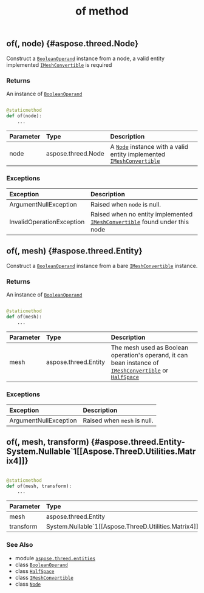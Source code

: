 ﻿---
title: of method
second_title: Aspose.3D for Python via .NET API References
description: 
type: docs
weight: 20
url: /python-net/aspose.threed.entities/booleanoperand/of/
is_root: false
---

## of(, node) {#aspose.threed.Node}

Construct a [`BooleanOperand`](/3d/python-net/aspose.threed.entities/booleanoperand) instance from a node, a valid entity implemented [`IMeshConvertible`](/3d/python-net/aspose.threed.entities/imeshconvertible) is required


### Returns 


An instance of [`BooleanOperand`](/3d/python-net/aspose.threed.entities/booleanoperand)


```python

@staticmethod
def of(node):
    ...
```


| Parameter | Type | Description |
| :- | :- | :- |
| node | aspose.threed.Node | A [`Node`](/3d/python-net/aspose.threed/node) instance with a valid entity implemented [`IMeshConvertible`](/3d/python-net/aspose.threed.entities/imeshconvertible) |
### Exceptions
| Exception | Description |
| :- | :- |
| ArgumentNullException | Raised when `node` is null. |
| InvalidOperationException | Raised when no entity implemented [`IMeshConvertible`](/3d/python-net/aspose.threed.entities/imeshconvertible) found under this node |




## of(, mesh) {#aspose.threed.Entity}

Construct a [`BooleanOperand`](/3d/python-net/aspose.threed.entities/booleanoperand) instance from a bare [`IMeshConvertible`](/3d/python-net/aspose.threed.entities/imeshconvertible) instance.


### Returns 


An instance of [`BooleanOperand`](/3d/python-net/aspose.threed.entities/booleanoperand)


```python

@staticmethod
def of(mesh):
    ...
```


| Parameter | Type | Description |
| :- | :- | :- |
| mesh | aspose.threed.Entity | The mesh used as Boolean operation's operand, it can bean instance of [`IMeshConvertible`](/3d/python-net/aspose.threed.entities/imeshconvertible) or [`HalfSpace`](/3d/python-net/aspose.threed.entities/halfspace) |
### Exceptions
| Exception | Description |
| :- | :- |
| ArgumentNullException | Raised when `mesh` is null. |




## of(, mesh, transform) {#aspose.threed.Entity-System.Nullable`1[[Aspose.ThreeD.Utilities.Matrix4]]}





```python

@staticmethod
def of(mesh, transform):
    ...
```


| Parameter | Type | Description |
| :- | :- | :- |
| mesh | aspose.threed.Entity |  |
| transform | System.Nullable`1[[Aspose.ThreeD.Utilities.Matrix4]] |  |



### See Also
* module [`aspose.threed.entities`](../../)
* class [`BooleanOperand`](/3d/python-net/aspose.threed.entities/booleanoperand)
* class [`HalfSpace`](/3d/python-net/aspose.threed.entities/halfspace)
* class [`IMeshConvertible`](/3d/python-net/aspose.threed.entities/imeshconvertible)
* class [`Node`](/3d/python-net/aspose.threed/node)
